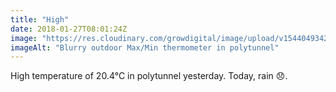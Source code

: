 ```yaml
---
title: "High"
date: 2018-01-27T08:01:24Z
image: "https://res.cloudinary.com/growdigital/image/upload/v1544049342/thermometer-39203266544.jpg"
imageAlt: "Blurry outdoor Max/Min thermometer in polytunnel"
---
```


High temperature of 20.4°C in polytunnel yesterday. Today, rain 😞.
